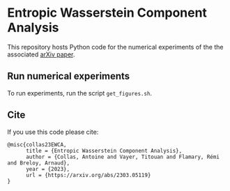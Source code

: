 # Entropic Wasserstein Component Analysis

This repository hosts Python code for the numerical experiments of the the associated [arXiv paper](https://arxiv.org/abs/2303.05119).


## Run numerical experiments

To run experiments, run the script `get_figures.sh`.


## Cite

If you use this code please cite:

```
@misc{collas23EWCA,
      title = {Entropic Wasserstein Component Analysis},
      author = {Collas, Antoine and Vayer, Titouan and Flamary, Rémi and Breloy, Arnaud},
      year = {2023},
      url = {https://arxiv.org/abs/2303.05119}
}
```

